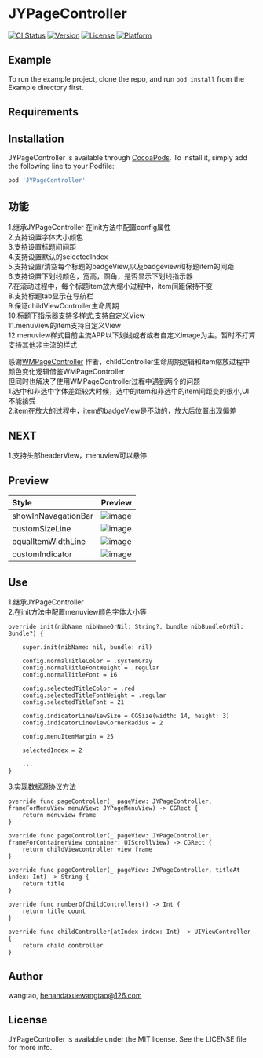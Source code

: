 # JYPageController

[![CI Status](https://img.shields.io/travis/wangtao/JYPageController.svg?style=flat)](https://travis-ci.org/wangtao/JYPageController)
[![Version](https://img.shields.io/cocoapods/v/JYPageController.svg?style=flat)](https://cocoapods.org/pods/JYPageController)
[![License](https://img.shields.io/cocoapods/l/JYPageController.svg?style=flat)](https://cocoapods.org/pods/JYPageController)
[![Platform](https://img.shields.io/cocoapods/p/JYPageController.svg?style=flat)](https://cocoapods.org/pods/JYPageController)

## Example

To run the example project, clone the repo, and run `pod install` from the Example directory first.

## Requirements

## Installation

JYPageController is available through [CocoaPods](https://cocoapods.org). To install
it, simply add the following line to your Podfile:

```ruby
pod 'JYPageController'
```

## 功能
1.继承JYPageController 在init方法中配置config属性  
2.支持设置字体大小颜色   
3.支持设置标题间间距  
4.支持设置默认的selectedIndex  
5.支持设置/清空每个标题的badgeView,以及badgeview和标题item的间距  
6.支持设置下划线颜色，宽高，圆角，是否显示下划线指示器  
7.在滚动过程中，每个标题item放大缩小过程中，item间距保持不变    
8.支持标题tab显示在导航栏  
9.保证childViewController生命周期  
10.标题下指示器支持多样式,支持自定义View     
11.menuView的item支持自定义View    
12.menuview样式目前主流APP以下划线或者或者自定义image为主。暂时不打算支持其他非主流的样式 





感谢[WMPageController](https://github.com/wangmchn/WMPageController) 作者，childController生命周期逻辑和item缩放过程中颜色变化逻辑借鉴WMPageController    
但同时也解决了使用WMPageController过程中遇到两个的问题  
1.选中和非选中字体差距较大时候，选中的item和非选中的item间距变的很小,UI不能接受   
2.item在放大的过程中，item的badgeView是不动的，放大后位置出现偏差



## NEXT       
1.支持头部headerView，menuview可以悬停   


## Preview 
|    Style                    |                           Preview                                     |                     
| :-------------------------- | ----------------------------------------------------------------------|
|showInNavagationBar |  ![image](https://upload-images.jianshu.io/upload_images/3614407-b0d92018bfd3cf42.gif?imageMogr2/auto-orient/strip) | 
|customSizeLine      |  ![image](https://upload-images.jianshu.io/upload_images/3614407-2487cc6ff2b8ef9c.gif?imageMogr2/auto-orient/strip) | 
|equalItemWidthLine  |  ![image](https://upload-images.jianshu.io/upload_images/3614407-c755269afd918a57.gif?imageMogr2/auto-orient/strip) |
|customIndicator     |  ![image](https://upload-images.jianshu.io/upload_images/3614407-29e6c6b6a601ceb0.gif?imageMogr2/auto-orient/strip) | 
 


## Use

1.继承JYPageController  
2.在init方法中配置menuview颜色字体大小等

```
override init(nibName nibNameOrNil: String?, bundle nibBundleOrNil: Bundle?) {  

    super.init(nibName: nil, bundle: nil)  

    config.normalTitleColor = .systemGray
    config.normalTitleFontWeight = .regular
    config.normalTitleFont = 16

    config.selectedTitleColor = .red
    config.selectedTitleFontWeight = .regular
    config.selectedTitleFont = 21

    config.indicatorLineViewSize = CGSize(width: 14, height: 3)
    config.indicatorLineViewCornerRadius = 2

    config.menuItemMargin = 25

    selectedIndex = 2
    
    ...
} 

```


3.实现数据源协议方法  

```
override func pageController(_ pageView: JYPageController, frameForMenuView menuView: JYPageMenuView) -> CGRect {  
    return menuview frame  
}  

override func pageController(_ pageView: JYPageController, frameForContainerView container: UIScrollView) -> CGRect {   
    return childViewcontroller view frame   
}  

override func pageController(_ pageView: JYPageController, titleAt index: Int) -> String {  
    return title  
}  

override func numberOfChildControllers() -> Int {  
    return title count  
}  

override func childController(atIndex index: Int) -> UIViewController {  
    return child controller  
} 

```




## Author

wangtao, henandaxuewangtao@126.com

## License

JYPageController is available under the MIT license. See the LICENSE file for more info.
